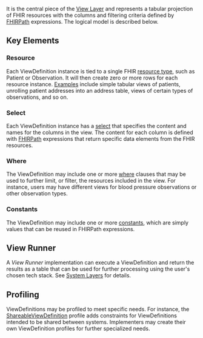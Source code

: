 It is the central piece of the [View Layer](index.html#system-layers) and
represents a tabular projection of FHIR resources with the columns and filtering
criteria defined by [FHIRPath](https://hl7.org/fhirpath/) expressions. The
logical model is described below.

## Key Elements

### Resource

Each ViewDefinition instance is tied to a single
FHIR [resource type](StructureDefinition-ViewDefinition-definitions.html#diff_ViewDefinition.resource),
such as Patient or Observation. It will then create zero or more rows for
each resource
instance. [Examples](StructureDefinition-ViewDefinition-examples.html) include
simple tabular views of patients, unrolling patient addresses into an address
table, views of certain types of observations, and so on.

### Select

Each ViewDefinition instance has
a [select](StructureDefinition-ViewDefinition-definitions.html#diff_ViewDefinition.select)
that specifies the content and names for the columns in the view. The content
for each column is defined with [FHIRPath](https://hl7.org/fhirpath/)
expressions that return specific data elements from the FHIR resources.

### Where

The ViewDefinition may include one or
more [where](StructureDefinition-ViewDefinition-definitions.html#diff_ViewDefinition.where)
clauses that may be used to further limit, or filter, the resources included in
the view. For instance, users may have different views for blood pressure
observations or other observation types.

### Constants

The ViewDefinition may include one or
more [constants](StructureDefinition-ViewDefinition-definitions.html#diff_ViewDefinition.constant),
which are simply values that can be reused in FHIRPath expressions.

## View Runner

A *View Runner* implementation can execute a ViewDefinition and return the
results as a table that can be used for further processing using the user's
chosen tech stack. See [System Layers](index.html#system-layers) for details.

## Profiling

ViewDefinitions may be profiled to meet specific needs. For instance,
the [ShareableViewDefinition](StructureDefinition-ShareableViewDefinition.html)
profile adds constraints for ViewDefinitions intended to be shared between
systems. Implementers may create their own ViewDefinition profiles for further
specialized needs.
